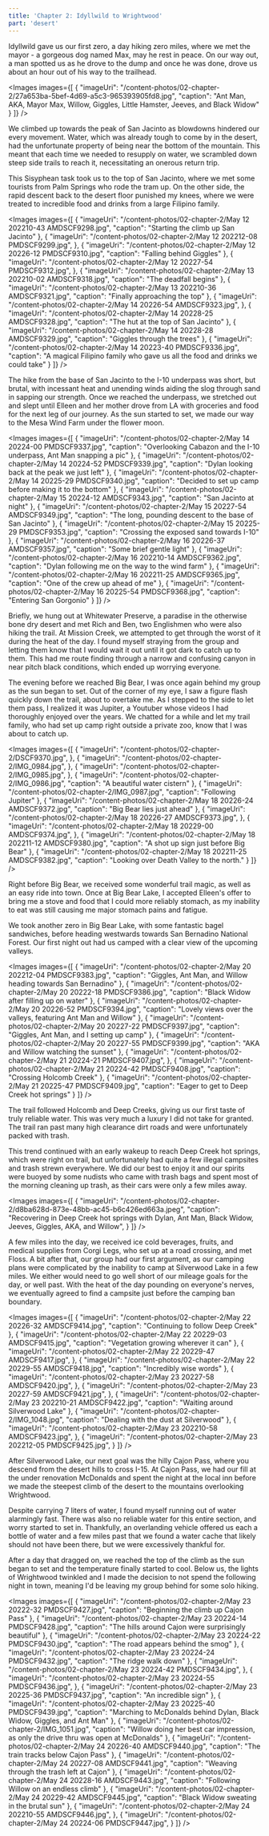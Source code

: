 ```yaml
---
title: 'Chapter 2: Idyllwild to Wrightwood'
part: 'desert'
---
```


<script lang="ts">
import Images from '$lib/components/Images.svelte';
</script>

Idyllwild gave us our first zero, a day hiking zero miles, where we met the mayor - a gorgeous dog named Max, may he
rest in peace. On our way out, a man spotted us as he drove to the dump and once he was done, drove us about an hour out
of his way to the trailhead.

<Images images={[
{
"imageUri": "/content-photos/02-chapter-2/27a653ba-5bef-4d69-a5c3-965393905fd8.jpg",
"caption": "Ant Man, AKA, Mayor Max, Willow, Giggles, Little Hamster, Jeeves, and Black Widow"
}
]} />

We climbed up towards the peak of San Jacinto as blowdowns hindered our every movement. Water, which was already tough
to come by in the desert, had the unfortunate property of being near the bottom of the mountain. This meant that each
time we needed to resupply on water, we scrambled down steep side trails to reach it, necessitating an onerous return
trip.

This Sisyphean task took us to the top of San Jacinto, where we met some tourists from Palm Springs who rode the tram
up. On the other side, the rapid descent back to the desert floor punished my knees, where we were treated to incredible
food and drinks from a large Filipino family.

<Images images={[
{
"imageUri": "/content-photos/02-chapter-2/May 12 202210-43 AMDSCF9298.jpg",
"caption": "Starting the climb up San Jacinto"
},
{
"imageUri": "/content-photos/02-chapter-2/May 12 202212-08 PMDSCF9299.jpg",
},
{
"imageUri": "/content-photos/02-chapter-2/May 12 20226-12 PMDSCF9310.jpg",
"caption": "Falling behind Giggles"
},
{
"imageUri": "/content-photos/02-chapter-2/May 12 20227-54 PMDSCF9312.jpg",
},
{
"imageUri": "/content-photos/02-chapter-2/May 13 202210-02 AMDSCF9318.jpg",
"caption": "The deadfall begins"
},
{
"imageUri": "/content-photos/02-chapter-2/May 13 202210-36 AMDSCF9321.jpg",
"caption": "Finally approaching the top"
},
{
"imageUri": "/content-photos/02-chapter-2/May 14 20226-54 AMDSCF9323.jpg",
},
{
"imageUri": "/content-photos/02-chapter-2/May 14 20228-25 AMDSCF9328.jpg",
"caption": "The hut at the top of San Jacinto"
},
{
"imageUri": "/content-photos/02-chapter-2/May 14 20228-28 AMDSCF9329.jpg",
"caption": "Giggles through the trees"
},
{
"imageUri": "/content-photos/02-chapter-2/May 14 20223-40 PMDSCF9336.jpg",
"caption": "A magical Filipino family who gave us all the food and drinks we could take"
}
]} />

The hike from the base of San Jacinto to the I-10 underpass was short, but brutal, with incessant heat and unending
winds aiding the slog through sand in sapping our strength. Once we reached the underpass, we stretched out and slept
until Elleen and her mother drove from LA with groceries and food for the next leg of our journey. As the sun started to
set, we made our way to the Mesa Wind Farm under the flower moon.

<Images images={[
{
"imageUri": "/content-photos/02-chapter-2/May 14 20224-00 PMDSCF9337.jpg",
"caption": "Overlooking Cabazon and the I-10 underpass, Ant Man snapping a pic"
},
{
"imageUri": "/content-photos/02-chapter-2/May 14 20224-52 PMDSCF9339.jpg",
"caption": "Dylan looking back at the peak we just left"
},
{
"imageUri": "/content-photos/02-chapter-2/May 14 20225-29 PMDSCF9340.jpg",
"caption": "Decided to set up camp before making it to the bottom"
},
{
"imageUri": "/content-photos/02-chapter-2/May 15 20224-12 AMDSCF9343.jpg",
"caption": "San Jacinto at night"
},
{
"imageUri": "/content-photos/02-chapter-2/May 15 20227-54 AMDSCF9349.jpg",
"caption": "The long, pounding descent to the base of San Jacinto"
},
{
"imageUri": "/content-photos/02-chapter-2/May 15 20225-29 PMDSCF9353.jpg",
"caption": "Crossing the exposed sand towards I-10"
},
{
"imageUri": "/content-photos/02-chapter-2/May 16 20226-37 AMDSCF9357.jpg",
"caption": "Some brief gentle light"
},
{
"imageUri": "/content-photos/02-chapter-2/May 16 202210-14 AMDSCF9362.jpg",
"caption": "Dylan following me on the way to the wind farm"
},
{
"imageUri": "/content-photos/02-chapter-2/May 16 202211-25 AMDSCF9365.jpg",
"caption": "One of the crew up ahead of me"
},
{
"imageUri": "/content-photos/02-chapter-2/May 16 20225-54 PMDSCF9368.jpg",
"caption": "Entering San Gorgonio"
}
]} />

Briefly, we hung out at Whitewater Preserve, a paradise in the otherwise bone dry desert and met Rich and Ben, two
Englishmen who were also hiking the trail. At Mission Creek, we attempted to get through the worst of it during the heat
of the day. I found myself straying from the group and letting them know that I would wait it out until it got dark to
catch up to them. This had me route finding through a narrow and confusing canyon in near pitch black conditions, which
ended up worrying everyone.

The evening before we reached Big Bear, I was once again behind my group as the sun began to set. Out of the corner of
my eye, I saw a figure flash quickly down the trail, about to overtake me. As I stepped to the side to let them pass, I
realized it was Jupiter, a Youtuber whose videos I had thoroughly enjoyed over the years. We chatted for a while and let
my trail family, who had set up camp right outside a private zoo, know that I was about to catch up.

<Images images={[
{
"imageUri": "/content-photos/02-chapter-2/DSCF9370.jpg",
},
{
"imageUri": "/content-photos/02-chapter-2/IMG_0984.jpg",
},
{
"imageUri": "/content-photos/02-chapter-2/IMG_0985.jpg",
},
{
"imageUri": "/content-photos/02-chapter-2/IMG_0986.jpg",
"caption": "A beautiful water cistern"
},
{
"imageUri": "/content-photos/02-chapter-2/IMG_0987.jpg",
"caption": "Following Jupiter"
},
{
"imageUri": "/content-photos/02-chapter-2/May 18 20226-24 AMDSCF9372.jpg",
"caption": "Big Bear lies just ahead"
},
{
"imageUri": "/content-photos/02-chapter-2/May 18 20226-27 AMDSCF9373.jpg",
},
{
"imageUri": "/content-photos/02-chapter-2/May 18 20229-00 AMDSCF9374.jpg",
},
{
"imageUri": "/content-photos/02-chapter-2/May 18 202211-12 AMDSCF9380.jpg",
"caption": "A shot up sign just before Big Bear"
},
{
"imageUri": "/content-photos/02-chapter-2/May 18 202211-25 AMDSCF9382.jpg",
"caption": "Looking over Death Valley to the north."
}
]} />

Right before Big Bear, we received some wonderful trail magic, as well as an easy ride into town. Once at Big Bear Lake,
I accepted Elleen's offer to bring me a stove and food that I could more reliably stomach, as my inability to eat was
still causing me major stomach pains and fatigue.

We took another zero in Big Bear Lake, with some fantastic bagel sandwiches, before heading westwards towards San
Bernadino National Forest. Our first night out had us camped with a clear view of the upcoming valleys.

<Images images={[
{
"imageUri": "/content-photos/02-chapter-2/May 20 202212-04 PMDSCF9383.jpg",
"caption": "Giggles, Ant Man, and Willow heading towards San Bernadino"
},
{
"imageUri": "/content-photos/02-chapter-2/May 20 20222-18 PMDSCF9386.jpg",
"caption": "Black Widow after filling up on water"
},
{
"imageUri": "/content-photos/02-chapter-2/May 20 20226-52 PMDSCF9394.jpg",
"caption": "Lovely views over the valleys, featuring Ant Man and Willow"
},
{
"imageUri": "/content-photos/02-chapter-2/May 20 20227-22 PMDSCF9397.jpg",
"caption": "Giggles, Ant Man, and I setting up camp"
},
{
"imageUri": "/content-photos/02-chapter-2/May 20 20227-55 PMDSCF9399.jpg",
"caption": "AKA and Willow watching the sunset"
},
{
"imageUri": "/content-photos/02-chapter-2/May 21 20224-21 PMDSCF9407.jpg",
},
{
"imageUri": "/content-photos/02-chapter-2/May 21 20224-42 PMDSCF9408.jpg",
"caption": "Crossing Holcomb Creek"
},
{
"imageUri": "/content-photos/02-chapter-2/May 21 20225-47 PMDSCF9409.jpg",
"caption": "Eager to get to Deep Creek hot springs"
}
]} />

The trail followed Holcomb and Deep Creeks, giving us our first taste of truly reliable water. This was very much a
luxury I did not take for granted. The trail ran past many high clearance dirt roads and were unfortunately packed with
trash.

This trend continued with an early wakeup to reach Deep Creek hot springs, which were right on trail, but unfortunately
had quite a few illegal campsites and trash strewn everywhere. We did our best to enjoy it and our spirits were buoyed
by some nudists who came with trash bags and spent most of the morning cleaning up trash, as their cars were only a few
miles away.

<Images images={[
{
"imageUri": "/content-photos/02-chapter-2/d8ba628d-873e-48bb-ac45-b6c426ed663a.jpeg",
"caption": "Recovering in Deep Creek hot springs with Dylan, Ant Man, Black Widow, Jeeves, Giggles, AKA, and Willow",
}
]} />

A few miles into the day, we received ice cold beverages, fruits, and medical supplies from Corgi Legs, who set up at a
road crossing, and met Floss. A bit after that, our group had our first argument, as our camping plans were complicated
by the inability to camp at Silverwood Lake in a few miles. We either would need to go well short of our mileage goals
for the day, or well past. With the heat of the day pounding on everyone's nerves, we eventually agreed to find a
campsite just before the camping ban boundary.

<Images images={[
{
"imageUri": "/content-photos/02-chapter-2/May 22 20226-32 AMDSCF9414.jpg",
"caption": "Continuing to follow Deep Creek"
},
{
"imageUri": "/content-photos/02-chapter-2/May 22 20229-03 AMDSCF9415.jpg",
"caption": "Vegetation growing wherever it can"
},
{
"imageUri": "/content-photos/02-chapter-2/May 22 20229-47 AMDSCF9417.jpg",
},
{
"imageUri": "/content-photos/02-chapter-2/May 22 20229-55 AMDSCF9418.jpg",
"caption": "Incredibly wise words"
},
{
"imageUri": "/content-photos/02-chapter-2/May 23 20227-58 AMDSCF9420.jpg",
},
{
"imageUri": "/content-photos/02-chapter-2/May 23 20227-59 AMDSCF9421.jpg",
},
{
"imageUri": "/content-photos/02-chapter-2/May 23 202210-21 AMDSCF9422.jpg",
"caption": "Waiting around Silverwood Lake"
},
{
"imageUri": "/content-photos/02-chapter-2/IMG_1048.jpg",
"caption": "Dealing with the dust at Silverwood"
},
{
"imageUri": "/content-photos/02-chapter-2/May 23 202210-58 AMDSCF9423.jpg",
},
{
"imageUri": "/content-photos/02-chapter-2/May 23 202212-05 PMDSCF9425.jpg",
}
]} />

After Silverwood Lake, our next goal was the hilly Cajon Pass, where you descend from the desert hills to cross I-15. At
Cajon Pass, we had our fill at the under renovation McDonalds and spent the night at the local inn before we made the
steepest climb of the desert to the mountains overlooking Wrightwood.

Despite carrying 7 liters of water, I found myself running out of water alarmingly fast. There was also no reliable
water for this entire section, and worry started to set in. Thankfully, an overlanding vehicle offered us each a bottle of water and a few miles past that we found a water cache that likely should not have been there, but we were
excessively thankful for.

After a day that dragged on, we reached the top of the climb as the sun began to set and the temperature finally started
to cool. Below us, the lights of Wrightwood twinkled and I made the decision to not spend the following night in town,
meaning I'd be leaving my group behind for some solo hiking.

<Images images={[
{
"imageUri": "/content-photos/02-chapter-2/May 23 20222-32 PMDSCF9427.jpg",
"caption": "Beginning the climb up Cajon Pass"
},
{
"imageUri": "/content-photos/02-chapter-2/May 23 20224-14 PMDSCF9428.jpg",
"caption": "The hills around Cajon were surprisingly beautiful"
},
{
"imageUri": "/content-photos/02-chapter-2/May 23 20224-22 PMDSCF9430.jpg",
"caption": "The road appears behind the smog"
},
{
"imageUri": "/content-photos/02-chapter-2/May 23 20224-24 PMDSCF9432.jpg",
"caption": "The ridge walk down"
},
{
"imageUri": "/content-photos/02-chapter-2/May 23 20224-42 PMDSCF9434.jpg",
},
{
"imageUri": "/content-photos/02-chapter-2/May 23 20224-55 PMDSCF9436.jpg",
},
{
"imageUri": "/content-photos/02-chapter-2/May 23 20225-36 PMDSCF9437.jpg",
"caption": "An incredible sign"
},
{
"imageUri": "/content-photos/02-chapter-2/May 23 20225-40 PMDSCF9439.jpg",
"caption": "Marching to McDonalds behind Dylan, Black Widow, Giggles, and Ant Man"
},
{
"imageUri": "/content-photos/02-chapter-2/IMG_1051.jpg",
"caption": "Willow doing her best car impression, as only the drive thru was open at McDonalds"
},
{
"imageUri": "/content-photos/02-chapter-2/May 24 20226-40 AMDSCF9440.jpg",
"caption": "The train tracks below Cajon Pass"
},
{
"imageUri": "/content-photos/02-chapter-2/May 24 20227-08 AMDSCF9441.jpg",
"caption": "Weaving through the trash left at Cajon"
},
{
"imageUri": "/content-photos/02-chapter-2/May 24 20228-16 AMDSCF9443.jpg",
"caption": "Following Willow on an endless climb"
},
{
"imageUri": "/content-photos/02-chapter-2/May 24 20229-42 AMDSCF9445.jpg",
"caption": "Black Widow sweating in the brutal sun"
},
{
"imageUri": "/content-photos/02-chapter-2/May 24 202210-55 AMDSCF9446.jpg",
},
{
"imageUri": "/content-photos/02-chapter-2/May 24 20224-06 PMDSCF9447.jpg",
}
]} />

